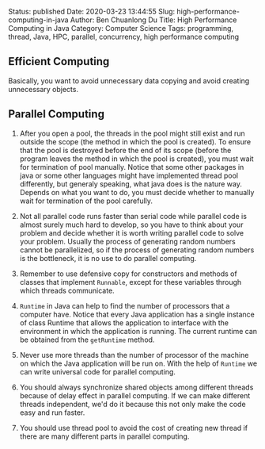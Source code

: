 Status: published
Date: 2020-03-23 13:44:55
Slug: high-performance-computing-in-java
Author: Ben Chuanlong Du
Title: High Performance Computing in Java
Category: Computer Science
Tags: programming, thread, Java, HPC, parallel, concurrency, high performance computing

## Efficient Computing

Basically, 
you want to avoid unnecessary data copying 
and avoid creating unnecessary objects.

## Parallel Computing

1. After you open a pool, 
    the threads in the pool might still exist and run outside the scope (the method in which the pool is created). 
    To ensure that the pool is destroyed before the end of its scope
    (before the program leaves the method in which the pool is created),
    you must wait for termination of pool manually. 
    Notice that some other packages in java or some other languages might have implemented thread pool differently, 
    but generaly speaking, 
    what java does is the nature way. 
    Depends on what you want to do, 
    you must decide whether to manually wait for termination of the pool carefully.

2. Not all parallel code runs faster than serial code 
    while parallel code is almost surely much hard to develop, 
    so you have to think about your problem and decide whether it is worth writing parallel code to solve your problem. 
    Usually the process of generating random numbers cannot be parallelized, 
    so if the process of generating random numbers is the bottleneck, 
    it is no use to do parallel computing.

3. Remember to use defensive copy for constructors and methods of classes that implement `Runnable`, 
    except for these variables through which threads communicate.

4. `Runtime` in Java can help to find the number of processors that a computer have. 
    Notice that every Java application has a single instance of class Runtime 
    that allows the application to interface with the environment in which the application is running. 
    The current runtime can be obtained from the `getRuntime` method.

5. Never use more threads than the number of processor of the machine on which the Java application will be run on. 
    With the help of `Runtime` we can write universal code for parallel computing.

6. You should always synchronize shared objects among different threads
    because of delay effect in parallel computing. 
    If we can make different threads independent, 
    we'd do it because this not only make the code easy and run faster.

7. You should use thread pool to avoid the cost of creating new thread
    if there are many different parts in parallel computing.

